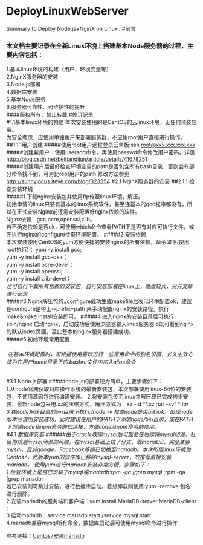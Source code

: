 # DeployLinuxWebServer
Summary fo Deploy Node.js+NginX on Linux .
#前言
### 本文档主要记录在全新Linux环境上搭建基本Node服务器的过程，主要内容包括：
1.基本linux环境的构建（用户，环境变量等）</br>
2.NginX服务器的安装</br>
3.Node.js部署</br>
4.数据库安装</br>
5.基本Node服务</br>
6.服务器可靠性、可维护性的提升</br>
####版权所有，禁止转载
#修订记录
</br>
#1.1基本linux环境的构建
本次安装使用的是CentOS的云linux环境，无任何预装应用。</br>
为安全考虑，应使用单独用户来部署服务器，不应用root用户直接进行操作。
##1.1.1用户创建
#####使用root用户远程登录云单板:ssh root@xxx.xxx.xxx.xxx 
#####创建新用户：使用useradd命令，再使用passwd命令修改用户密码。详见<http://blog.csdn.net/beitiandijun/article/details/41678251> </br>
#####创建用户后最好检查环境变量的path是否包含所有bash目录，否则会有部分命令找不到，可对比root用户的path.修改方法参见：<http://sunnylocus.iteye.com/blog/323354>
#2.1 NginX服务器的安装
##2.1.1 检查安装环境  
#####1.下载nginx安装包并使用ftp传至linux环境，解压。  
初始申请的linux只装有基本的linux系统软件，甚至连基本的gcc程序都没有，所以在正式安装Nginx前还需安装配置好nginx依赖的软件。  
Nginx依赖：gcc,pcre,openssl,zlib。  
若不确定依赖是否ok，可使用which命令查看PATH下是否有对应可执行文件，或先执行nginx的configure检查环境配置。
#####2.安装依赖  
本次安装使用CentOS的yum方便快捷的安装nginx的所有依赖，命令如下(使用root执行)： 
yum -y install gcc;   
yum -y install gcc-c++；   
yum -y install pcre-devel；  
yum -y install openssl;    
yum -y install zlib-devel；  
*也可自行下载所有依赖的安装包，自行安装部署在linux上，难度较大，另开文章进行记录*  
#####3.Nginx解压包的./configure成功生成makefile后表示环境配置ok，建议在configure是带上--prefix=path 来手动配置nginx的安装路径。执行make&make install安装即可。
#####4.进入nginx的安装目录后可执行sbin/nginx 启动nginx，启动成功后使用浏览器输入linux服务器ip既可看到nginx的默认index页面，至此基本的nginx服务器搭建成功。  
#####5.初始环境常用配置
###### ·在基本环境配置时，可根据使用喜欢进行一些常用命令的别名设置，长久生效方法为在用户home目录下的.bashrc文件中加入alias命令  
#3.1 Node.js部署
#####node.js的部署较为简单，主要步骤如下：   
1.从node官网获取对应操作系统的最新安装包，本次部署使用linux-64位的安装包，不使用源码包进行编译安装。
2.将安装包传至linux并解压既已完成初步安装，最新node包采用.xz的压缩方式，解压方式为：xz - d **.xz ;tar -xvf **.tar    
3.在node解压目录的bin目录下执行./node -v 检查node是否运行ok。出现node版本号说明安装成功，此时建议在用户的PATH下添加node/bin目录，或在PATH下创建node和npm命令的软连接，方便node及npm命令的使用。  
#4.1 数据库安装
######由于oracle收购mysql后可能会在后续将mysql闭源，社区为规避mysql闭源的风险，在mysql基础上拉了分支，既mariaDB，完全兼容mysql，目前google、Facebook等都已切换至mariadb。本次所用linux环境为Centos7，此版本yum的软件库已移除mysql-server，故推荐直接安装mariadb。
使用yum进行mariadb安装非常方便，步骤如下：  
1.检查环境上是否已安装了mysql或mariadb:rpm -qa |grep mysql*  ;rpm -qa |grep mariadb;  
  若已安装则可跳过安装，进行数据库启动。若想卸载则使用:yum -remove 包名 进行删除。   
2.安装mariadb的服务端和客户端：yum install MariaDB-server MariaDB-client ;   
3.启动mariadb：service mariadb start /service mysql start   
4.mariadb兼容mysql所有命令，数据库启动后可使用mysql命令进行操作  

参考链接：[Centos7安装mariadb](http://blog.csdn.net/heatheryun/article/details/51015354)


